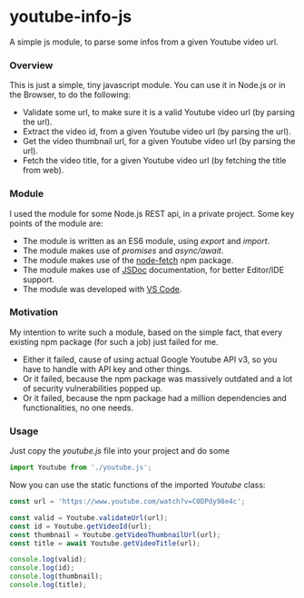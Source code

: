 # youtube-info-js
A simple js module, to parse some infos from a given Youtube video url.

### Overview
This is just a simple, tiny javascript module. You can use it in Node.js or in the Browser, to do the following:
- Validate some url, to make sure it is a valid Youtube video url (by parsing the url).
- Extract the video id, from a given Youtube video url (by parsing the url).
- Get the video thumbnail url, for a given Youtube video url (by parsing the url).
- Fetch the video title, for a given Youtube video url (by fetching the title from web).

### Module
I used the module for some Node.js REST api, in a private project. Some key points of the module are:
- The module is written as an ES6 module, using *export* and *import*.
- The module makes use of *promises* and *async/await*.
- The module makes use of the [node-fetch](https://www.npmjs.com/package/node-fetch) npm package.
- The module makes use of [JSDoc](https://jsdoc.app) documentation, for better Editor/IDE support.
- The module was developed with [VS Code](https://code.visualstudio.com).

### Motivation
My intention to write such a module, based on the simple fact, that every existing npm package (for such a job) just failed for me.
- Either it failed, cause of using actual Google Youtube API v3, so you have to handle with API key and other things.
- Or it failed, because the npm package was massively outdated and a lot of security vulnerabilities popped up.
- Or it failed, because the npm package had a million dependencies and functionalities, no one needs.

### Usage
Just copy the *youtube.js* file into your project and do some

```javascript
import Youtube from './youtube.js';
```
Now you can use the static functions of the imported *Youtube* class:

```javascript
const url = 'https://www.youtube.com/watch?v=C0DPdy98e4c';

const valid = Youtube.validateUrl(url);
const id = Youtube.getVideoId(url);
const thumbnail = Youtube.getVideoThumbnailUrl(url);
const title = await Youtube.getVideoTitle(url);

console.log(valid);
console.log(id);
console.log(thumbnail);
console.log(title);
```
